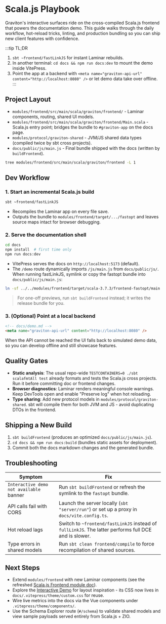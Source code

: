# Scala.js Playbook

Graviton's interactive surfaces ride on the cross-compiled Scala.js frontend that powers the documentation demo. This guide walks through the daily workflow, hot-reload tricks, linting, and production bundling so you can ship new client features with confidence.

:::tip TL;DR
1. `sbt ~frontend/fastLinkJS` for instant Laminar rebuilds.
2. In another terminal: `cd docs && npm run docs:dev` to mount the demo inside VitePress.
3. Point the app at a backend with `<meta name="graviton-api-url" content="http://localhost:8080" />` or let demo data take over offline.
:::

## Project Layout

- `modules/frontend/src/main/scala/graviton/frontend/` - Laminar components, routing, shared UI models.
- `modules/frontend/src/main/scala/graviton/frontend/Main.scala` - Scala.js entry point; bridges the bundle to `#graviton-app` on the docs page.
- `modules/protocol/graviton-shared` - JVM/JS shared data types (compiled twice by sbt cross projects).
- `docs/public/js/main.js` - Final bundle shipped with the docs (written by `buildFrontend`).

```bash
tree modules/frontend/src/main/scala/graviton/frontend -L 1
```

## Dev Workflow

### 1. Start an incremental Scala.js build

```bash
sbt ~frontend/fastLinkJS
```

- Recompiles the Laminar app on every file save.
- Outputs the bundle to `modules/frontend/target/.../fastopt` and leaves source maps intact for browser debugging.

### 2. Serve the documentation shell

```bash
cd docs
npm install  # first time only
npm run docs:dev
```

- VitePress serves the docs on `http://localhost:5173` (default).
- The `/demo` route dynamically imports `/js/main.js` from `docs/public/js/`. When running fastLinkJS, symlink or copy the fastopt bundle into `docs/public/js/main.js`:

```bash
ln -sf ../../modules/frontend/target/scala-3.7.3/frontend-fastopt/main.js docs/public/js/main.js
```

> For one-off previews, run `sbt buildFrontend` instead; it writes the release bundle for you.

### 3. (Optional) Point at a local backend

```html
<!-- docs/demo.md -->
<meta name="graviton-api-url" content="http://localhost:8080" />
```

When the API cannot be reached the UI falls back to simulated demo data, so you can develop offline and still showcase features.

## Quality Gates

- **Static analysis**: The usual repo-wide `TESTCONTAINERS=0 ./sbt scalafmtAll test` already formats and tests the Scala.js cross projects. Run it before committing doc or frontend changes.
- **Browser diagnostics**: Laminar renders meaningful console warnings. Keep DevTools open and enable "Preserve log" when hot reloading.
- **Type sharing**: Add new protocol models in `modules/protocol/graviton-shared`. sbt will compile them for both JVM and JS - avoid duplicating DTOs in the frontend.

## Shipping a New Build

1. `sbt buildFrontend` (produces an optimized `docs/public/js/main.js`).
2. `cd docs && npm run docs:build` (bundles static assets for deployment).
3. Commit both the docs markdown changes and the generated bundle.

## Troubleshooting

| Symptom | Fix |
| --- | --- |
| `Interactive demo not available` banner | Run `sbt buildFrontend` or refresh the symlink to the `fastopt` bundle. |
| API calls fail with CORS | Launch the server locally (`sbt "server/run"`) or set up a proxy in `docs/vite.config.ts`. |
| Hot reload lags | Switch to `~frontend/fastLinkJS` instead of `fullLinkJS`. The latter performs full DCE and is slower. |
| Type errors in shared models | Run `sbt clean frontend/compile` to force recompilation of shared sources. |

## Next Steps

- Extend `modules/frontend` with new Laminar components (see the refreshed [Scala.js Frontend module doc](/modules/frontend)).
- Explore the [Interactive Demo](/demo) for layout inspiration - its CSS now lives in `docs/.vitepress/theme/custom.css` for reuse.
- Wire live metrics into the docs via the Vue components under `.vitepress/theme/components/`.
- Use the Schema Explorer route (`#/schema`) to validate shared models and view sample payloads served entirely from Scala.js + ZIO.
